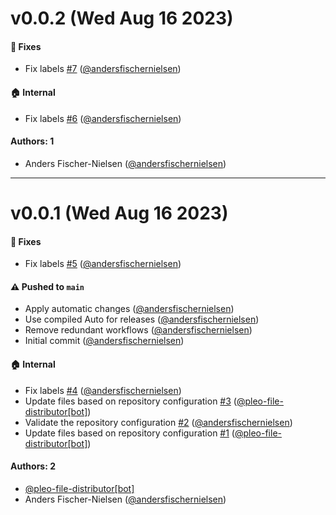 # v0.0.2 (Wed Aug 16 2023)

#### 🐞 Fixes

- Fix labels [#7](https://github.com/pleo-io/langchains/pull/7) ([@andersfischernielsen](https://github.com/andersfischernielsen))

#### 🏠 Internal

- Fix labels [#6](https://github.com/pleo-io/langchains/pull/6) ([@andersfischernielsen](https://github.com/andersfischernielsen))

#### Authors: 1

- Anders Fischer-Nielsen ([@andersfischernielsen](https://github.com/andersfischernielsen))

---

# v0.0.1 (Wed Aug 16 2023)

#### 🐞 Fixes

- Fix labels [#5](https://github.com/pleo-io/langchains/pull/5) ([@andersfischernielsen](https://github.com/andersfischernielsen))

#### ⚠️ Pushed to `main`

- Apply automatic changes ([@andersfischernielsen](https://github.com/andersfischernielsen))
- Use compiled Auto for releases ([@andersfischernielsen](https://github.com/andersfischernielsen))
- Remove redundant workflows ([@andersfischernielsen](https://github.com/andersfischernielsen))
- Initial commit ([@andersfischernielsen](https://github.com/andersfischernielsen))

#### 🏠 Internal

- Fix labels [#4](https://github.com/pleo-io/langchains/pull/4) ([@andersfischernielsen](https://github.com/andersfischernielsen))
- Update files based on repository configuration [#3](https://github.com/pleo-io/langchains/pull/3) ([@pleo-file-distributor[bot]](https://github.com/pleo-file-distributor[bot]))
- Validate the repository configuration [#2](https://github.com/pleo-io/langchains/pull/2) ([@andersfischernielsen](https://github.com/andersfischernielsen))
- Update files based on repository configuration [#1](https://github.com/pleo-io/langchains/pull/1) ([@pleo-file-distributor[bot]](https://github.com/pleo-file-distributor[bot]))

#### Authors: 2

- [@pleo-file-distributor[bot]](https://github.com/pleo-file-distributor[bot])
- Anders Fischer-Nielsen ([@andersfischernielsen](https://github.com/andersfischernielsen))
